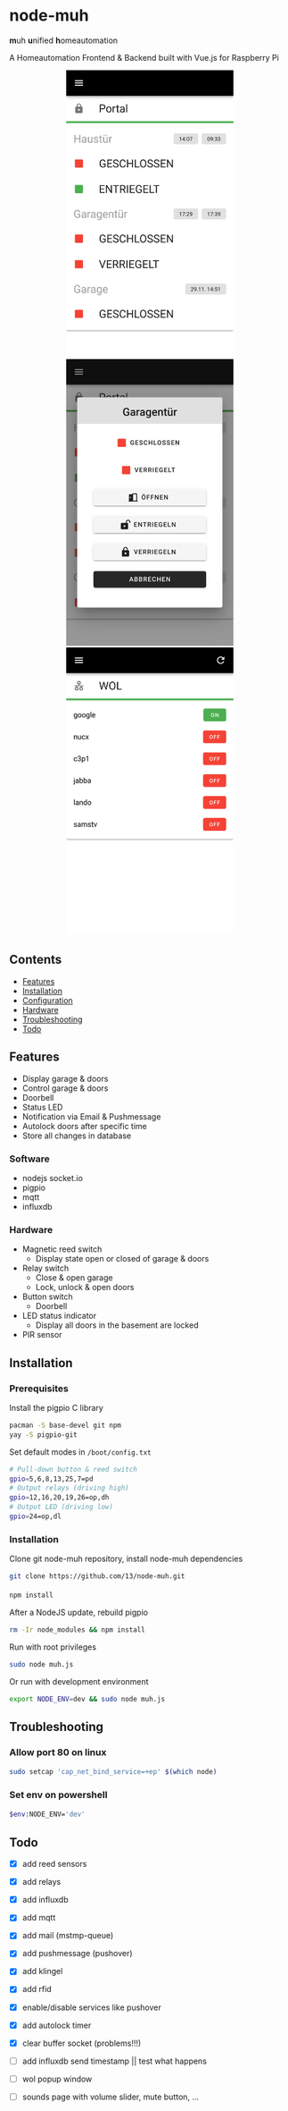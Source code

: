 # node-muh

**m**uh **u**nified **h**omeautomation

A Homeautomation Frontend & Backend built with Vue.js for Raspberry Pi

<p align="center">
<img src="assets/screen1.png" width="300">
<img src="assets/screen3.png" width="300">
<img src="assets/screen2.png" width="300">
</p>

## Contents

 * [Features](#features)
 * [Installation](#installation)
 * [Configuration](#configuration)
 * [Hardware](#hardware)
 * [Troubleshooting](#troubleshooting)
 * [Todo](#todo)

## Features

 * Display garage & doors 
 * Control garage & doors
 * Doorbell
 * Status LED 
 * Notification via Email & Pushmessage
 * Autolock doors after specific time
 * Store all changes in database
 
### Software

 * nodejs socket.io
 * pigpio
 * mqtt
 * influxdb

### Hardware

 * Magnetic reed switch
   * Display state open or closed of garage & doors
 * Relay switch
   * Close & open garage
   * Lock, unlock & open doors
 * Button switch
   * Doorbell
 * LED status indicator
   * Display all doors in the basement are locked
 * PIR sensor

## Installation

### Prerequisites

Install the pigpio C library

```bash
pacman -S base-devel git npm
yay -S pigpio-git
```

Set default modes in `/boot/config.txt`

```bash
# Pull-down button & reed switch 
gpio=5,6,8,13,25,7=pd
# Output relays (driving high)
gpio=12,16,20,19,26=op,dh
# Output LED (driving low)
gpio=24=op,dl
```

### Installation

Clone git node-muh repository, install node-muh dependencies
 
```bash
git clone https://github.com/13/node-muh.git

npm install
```

After a NodeJS update, rebuild pigpio

```bash
rm -Ir node_modules && npm install
```

Run with root privileges

```bash
sudo node muh.js
```

Or run with development environment

```bash
export NODE_ENV=dev && sudo node muh.js
```

## Troubleshooting

### Allow port 80 on linux

```bash
sudo setcap 'cap_net_bind_service=+ep' $(which node)
```

### Set env on powershell

```bash
$env:NODE_ENV='dev'
```

## Todo

- [x] add reed sensors
- [x] add relays
- [x] add influxdb
- [x] add mqtt
- [x] add mail (mstmp-queue)
- [x] add pushmessage (pushover)
- [x] add klingel
- [x] add rfid

- [x] enable/disable services like pushover
- [x] add autolock timer
- [x] clear buffer socket (problems!!!)
- [ ] add influxdb send timestamp || test what happens
- [ ] wol popup window
- [ ] sounds page with volume slider, mute button, ...
